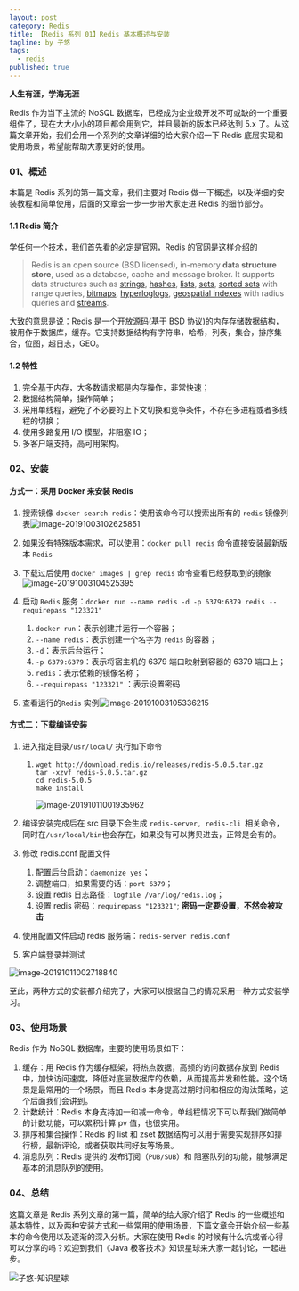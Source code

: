 ```yaml
---
layout: post
category: Redis
title: 【Redis 系列 01】Redis 基本概述与安装
tagline: by 子悠
tags:
  - redis
published: true
---
```


**人生有涯，学海无涯**

Redis 作为当下主流的 NoSQL 数据库，已经成为企业级开发不可或缺的一个重要组件了，现在大大小小的项目都会用到它，并且最新的版本已经达到 5.x 了。从这篇文章开始，我们会用一个系列的文章详细的给大家介绍一下 Redis 底层实现和使用场景，希望能帮助大家更好的使用。

<!--more-->
### 01、概述

本篇是 Redis 系列的第一篇文章，我们主要对 Redis 做一下概述，以及详细的安装教程和简单使用，后面的文章会一步一步带大家走进 Redis 的细节部分。

#### 1.1 Redis 简介

学任何一个技术，我们首先看的必定是官网，Redis 的官网是这样介绍的

> Redis is an open source (BSD licensed), in-memory **data structure store**, used as a database, cache and message broker. It supports data structures such as [strings](https://redis.io/topics/data-types-intro#strings), [hashes](https://redis.io/topics/data-types-intro#hashes), [lists](https://redis.io/topics/data-types-intro#lists), [sets](https://redis.io/topics/data-types-intro#sets), [sorted sets](https://redis.io/topics/data-types-intro#sorted-sets) with range queries, [bitmaps](https://redis.io/topics/data-types-intro#bitmaps), [hyperloglogs](https://redis.io/topics/data-types-intro#hyperloglogs), [geospatial indexes](https://redis.io/commands/geoadd) with radius queries and [streams](https://redis.io/topics/streams-intro.md).

大致的意思是说：Redis 是一个开放源码(基于 BSD 协议)的内存存储数据结构，被用作于数据库，缓存。它支持数据结构有字符串，哈希，列表，集合，排序集合，位图，超日志，GEO。

#### 1.2 特性

1. 完全基于内存，大多数请求都是内存操作，非常快速；
2. 数据结构简单，操作简单；
3. 采用单线程，避免了不必要的上下文切换和竞争条件，不存在多进程或者多线程的切换；
4. 使用多路复用 I/O 模型，非阻塞 IO；
5. 多客户端支持，高可用架构。

### 02、安装

#### 方式一：采用 Docker 来安装 Redis

1. 搜索镜像 `docker search redis`：使用该命令可以搜索出所有的 `redis` 镜像列表![image-20191003102625851](http://justdojava.com/assets/images/2019/java/image_ziyou/100301.png)

2.  如果没有特殊版本需求，可以使用：`docker pull redis` 命令直接安装最新版本 `Redis`
3. 下载过后使用 `docker images | grep redis` 命令查看已经获取到的镜像![image-20191003104525395](http://justdojava.com/assets/images/2019/java/image_ziyou/100302.png)

4. 启动 `Redis` 服务：`docker run --name redis -d -p 6379:6379 redis --requirepass "123321"`
   1. `docker run`：表示创建并运行一个容器；
   2. `--name redis`：表示创建一个名字为 `redis` 的容器；
   3. `-d`：表示后台运行；
   4. `-p 6379:6379`：表示将宿主机的 6379 端口映射到容器的 6379 端口上；
   5. `redis`：表示依赖的镜像名称；
   6. `--requirepass "123321"` ：表示设置密码
5. 查看运行的`Redis` 实例![image-20191003105336215](http://justdojava.com/assets/images/2019/java/image_ziyou/100303.png)

#### 方式二：下载编译安装

1. 进入指定目录`/usr/local/` 执行如下命令

   1. ```shell
      wget http://download.redis.io/releases/redis-5.0.5.tar.gz
      tar -xzvf redis-5.0.5.tar.gz
      cd redis-5.0.5
      make install
      ```

      ![image-20191011001935962](http://justdojava.com/assets/images/2019/java/image_ziyou/redis-series-01.png)

2. 编译安装完成后在 src 目录下会生成 `redis-server, redis-cli `相关命令，同时在`/usr/local/bin`也会存在，如果没有可以拷贝进去，正常是会有的。
3. 修改 redis.conf 配置文件
   1. 配置后台启动：`daemonize yes`；
   2. 调整端口，如果需要的话：`port 6379`；
   3. 设置 redis 日志路径：`logfile /var/log/redis.log`；
   4. 设置 redis 密码：`requirepass "123321"`; **密码一定要设置，不然会被攻击**
4. 使用配置文件启动 redis 服务端：`redis-server redis.conf`
5. 客户端登录并测试

![image-20191011002718840](http://justdojava.com/assets/images/2019/java/image_ziyou/redis-series02.png)

至此，两种方式的安装都介绍完了，大家可以根据自己的情况采用一种方式安装学习。

### 03、使用场景

Redis 作为 NoSQL 数据库，主要的使用场景如下：

1. 缓存：用 Redis 作为缓存框架，将热点数据，高频的访问数据存放到 Redis 中，加快访问速度，降低对底层数据库的依赖，从而提高并发和性能。这个场景是最常用的一个场景，而且 Redis 本身提高过期时间和相应的淘汰策略，这个后面我们会讲到。
2. 计数统计：Redis 本身支持加一和减一命令，单线程情况下可以帮我们做简单的计数功能，可以累积计算 pv 值，也很实用。
3. 排序和集合操作：Redis 的 list 和 zset 数据结构可以用于需要实现排序如排行榜，最新评论，或者获取共同好友等场景。
4. 消息队列：Redis 提供的 发布订阅（`PUB/SUB`）和 阻塞队列的功能，能够满足基本的消息队列的使用。

### 04、总结

这篇文章是 Redis 系列文章的第一篇，简单的给大家介绍了 Redis 的一些概述和基本特性，以及两种安装方式和一些常用的使用场景，下篇文章会开始介绍一些基本的命令使用以及逐渐的深入分析。大家在使用 Redis 的时候有什么坑或者心得可以分享的吗？欢迎到我们《Java 极客技术》知识星球来大家一起讨论，一起进步。

![子悠-知识星球](http://justdojava.com/assets/images/2019/java/image_ziyou/子悠-知识星球.png)

